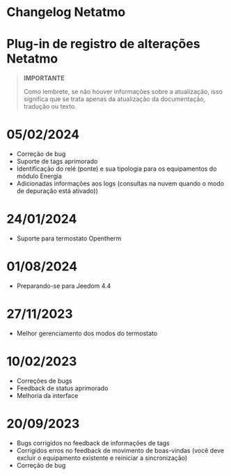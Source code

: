 # Changelog Netatmo

# Plug-in de registro de alterações Netatmo

>**IMPORTANTE**
>
>Como lembrete, se não houver informações sobre a atualização, isso significa que se trata apenas da atualização da documentação, tradução ou texto.

# 05/02/2024

- Correção de bug
- Suporte de tags aprimorado
- Identificação do relé (ponte) e sua tipologia para os equipamentos do módulo Energia
- Adicionadas informações aos logs (consultas na nuvem quando o modo de depuração está ativado))

# 24/01/2024

- Suporte para termostato Opentherm

# 01/08/2024

- Preparando-se para Jeedom 4.4

# 27/11/2023

- Melhor gerenciamento dos modos do termostato

# 10/02/2023

- Correções de bugs
- Feedback de status aprimorado
- Melhoria da interface

# 20/09/2023

- Bugs corrigidos no feedback de informações de tags
- Corrigidos erros no feedback de movimento de boas-vindas (você deve excluir o equipamento existente e reiniciar a sincronização)
- Correção de bug
